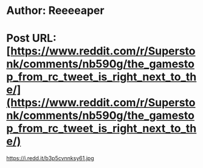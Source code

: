# Author: Reeeeaper
# Post URL: [https://www.reddit.com/r/Superstonk/comments/nb590g/the_gamestop_from_rc_tweet_is_right_next_to_the/](https://www.reddit.com/r/Superstonk/comments/nb590g/the_gamestop_from_rc_tweet_is_right_next_to_the/)


https://i.redd.it/b3p5cvnnksy61.jpg